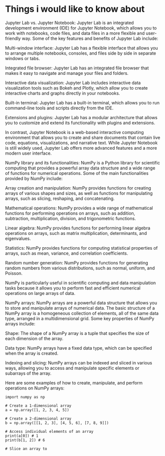 # Things i would like to know about

Jupyter Lab vs. Jupyter Notebook:
Jupyter Lab is an integrated development environment (IDE) for Jupyter Notebook, which allows you to work with notebooks, code files, and data files in a more flexible and user-friendly way. Some of the key features and benefits of Jupyter Lab include:

Multi-window interface: Jupyter Lab has a flexible interface that allows you to arrange multiple notebooks, consoles, and files side by side in separate windows or tabs.

Integrated file browser: Jupyter Lab has an integrated file browser that makes it easy to navigate and manage your files and folders.

Interactive data visualization: Jupyter Lab includes interactive data visualization tools such as Bokeh and Plotly, which allow you to create interactive charts and graphs directly in your notebooks.

Built-in terminal: Jupyter Lab has a built-in terminal, which allows you to run command-line tools and scripts directly from the IDE.

Extensions and plugins: Jupyter Lab has a modular architecture that allows you to customize and extend its functionality with plugins and extensions.

In contrast, Jupyter Notebook is a web-based interactive computing environment that allows you to create and share documents that contain live code, equations, visualizations, and narrative text. While Jupyter Notebook is still widely used, Jupyter Lab offers more advanced features and a more modern user interface.

NumPy library and its functionalities:
NumPy is a Python library for scientific computing that provides a powerful array data structure and a wide range of functions for numerical operations. Some of the main functionalities provided by NumPy include:

Array creation and manipulation: NumPy provides functions for creating arrays of various shapes and sizes, as well as functions for manipulating arrays, such as slicing, reshaping, and concatenating.

Mathematical operations: NumPy provides a wide range of mathematical functions for performing operations on arrays, such as addition, subtraction, multiplication, division, and trigonometric functions.

Linear algebra: NumPy provides functions for performing linear algebra operations on arrays, such as matrix multiplication, determinants, and eigenvalues.

Statistics: NumPy provides functions for computing statistical properties of arrays, such as mean, variance, and correlation coefficients.

Random number generation: NumPy provides functions for generating random numbers from various distributions, such as normal, uniform, and Poisson.

NumPy is particularly useful in scientific computing and data manipulation tasks because it allows you to perform fast and efficient numerical operations on large arrays of data.

NumPy arrays:
NumPy arrays are a powerful data structure that allows you to store and manipulate arrays of numerical data. The basic structure of a NumPy array is a homogeneous collection of elements, all of the same data type, arranged in a multidimensional grid. Some key properties of NumPy arrays include:

Shape: The shape of a NumPy array is a tuple that specifies the size of each dimension of the array.

Data type: NumPy arrays have a fixed data type, which can be specified when the array is created.

Indexing and slicing: NumPy arrays can be indexed and sliced in various ways, allowing you to access and manipulate specific elements or subarrays of the array.

Here are some examples of how to create, manipulate, and perform operations on NumPy arrays:

    import numpy as np

    # Create a 1-dimensional array
    a = np.array([1, 2, 3, 4, 5])

    # Create a 2-dimensional array
    b = np.array([[1, 2, 3], [4, 5, 6], [7, 8, 9]])

    # Access individual elements of an array
    print(a[0]) # 1
    print(b[1, 2]) # 6

    # Slice an array to



